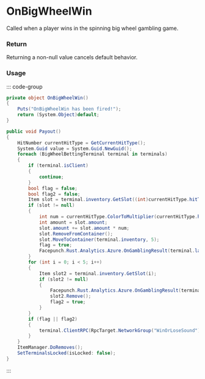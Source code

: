 # OnBigWheelWin
<Badge type="info" text="Entity"/><Badge type="danger" text="Carbon Compatible"/><Badge type="warning" text="Oxide Compatible"/>
Called when a player wins in the spinning big wheel gambling game.

### Return
Returning a non-null value cancels default behavior.

### Usage
::: code-group
```csharp [Example]
private object OnBigWheelWin()
{
	Puts("OnBigWheelWin has been fired!");
	return (System.Object)default;
}
```
```csharp [Source — Assembly-CSharp @ BigWheelGame]
public void Payout()
{
	HitNumber currentHitType = GetCurrentHitType();
	System.Guid value = System.Guid.NewGuid();
	foreach (BigWheelBettingTerminal terminal in terminals)
	{
		if (terminal.isClient)
		{
			continue;
		}
		bool flag = false;
		bool flag2 = false;
		Item slot = terminal.inventory.GetSlot((int)currentHitType.hitType);
		if (slot != null)
		{
			int num = currentHitType.ColorToMultiplier(currentHitType.hitType);
			int amount = slot.amount;
			slot.amount += slot.amount * num;
			slot.RemoveFromContainer();
			slot.MoveToContainer(terminal.inventory, 5);
			flag = true;
			Facepunch.Rust.Analytics.Azure.OnGamblingResult(terminal.lastPlayer, terminal, amount, slot.amount, value);
		}
		for (int i = 0; i < 5; i++)
		{
			Item slot2 = terminal.inventory.GetSlot(i);
			if (slot2 != null)
			{
				Facepunch.Rust.Analytics.Azure.OnGamblingResult(terminal.lastPlayer, terminal, slot2.amount, 0, value);
				slot2.Remove();
				flag2 = true;
			}
		}
		if (flag || flag2)
		{
			terminal.ClientRPC(RpcTarget.NetworkGroup("WinOrLoseSound"), flag);
		}
	}
	ItemManager.DoRemoves();
	SetTerminalsLocked(isLocked: false);
}

```
:::
